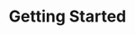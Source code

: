 ---
title: Getting Started
excerpt: Set up the welcome page for your API to help users make their first call.
api_config: getting-started
deprecated: false
hidden: true
metadata:
  title: ''
  description: ''
  robots: noindex
next:
  description: ''
---